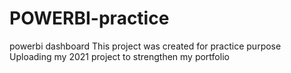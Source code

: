 # POWERBI-practice
powerbi dashboard 
This project was created for practice purpose 
Uploading my 2021 project to strengthen my portfolio
